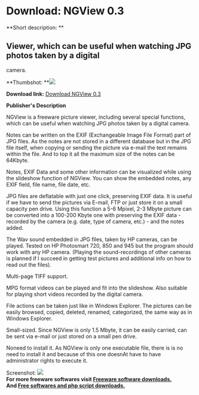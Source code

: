 # Download: NGView 0.3

**Short description: **

## Viewer, which can be useful when watching JPG photos taken by a digital
camera.

  
**Thumbshot: **![](http://www.freewarefiles.com/screenshot/ngview_md.gif)   
  
**Download link:** [Download NGView 0.3](http://freesoftwares.boysofts.com/NGView_program_13635.html)  
  

**Publisher's Description**  
  

NGView is a freeware picture viewer, including several special functions,
which can be useful when watching JPG photos taken by a digital camera.

Notes can be written on the EXIF (Exchangeable Image File Format) part of JPG
files. As the notes are not stored in a different database but in the JPG file
itself, when copying or sending the picture via e-mail the text remains within
the file. And to top it all the maximum size of the notes can be 64Kbyte.

Notes, EXIF Data and some other information can be visualized while using the
slideshow function of NGView. You can show the embedded notes, any EXIF field,
file name, file date, etc.

JPG files are deflatable with just one click, preserving EXIF data. It is
useful if we have to send the pictures via E-mail, FTP or just store it on a
small capacity pen drive. Using this function a 5-6 Mpixel, 2-3 Mbyte picture
can be converted into a 100-200 Kbyte one with preserving the EXIF data -
recorded by the camera (e.g. date, type of camera, etc.) - and the notes
added.

The Wav sound embedded in JPG files, taken by HP cameras, can be played.
Tested on HP Photosmart 720, 850 and 945 but the program should work with any
HP camera. (Playing the sound-recordings of other cameras is planned if I
succeed in getting test pictures and additional info on how to read out the
files).

Multi-page TIFF support.

MPG format videos can be played and fit into the slideshow. Also suitable for
playing short videos recorded by the digital camera.

File actions can be taken just like in Windows Explorer. The pictures can be
easily browsed, copied, deleted, renamed, categorized, the same way as in
Windows Explorer.

Small-sized. Since NGView is only 1.5 Mbyte, it can be easily carried, can be
sent via e-mail or just stored on a small pen drive.

Noneed to install it. As NGView is only one executable file, there is is no
need to install it and because of this one doesnAt have to have administrator
rights to execute it.

  
  
Screenshot: ![](http://www.freewarefiles.com/screenshot/ngview.gif)  
**For more freeware softwares visit [Freeware software downloads.](http://freesoftwares.boysofts.com/)**   
**And [Free softwares and php script downloads.](http://www.boysofts.com/)**

